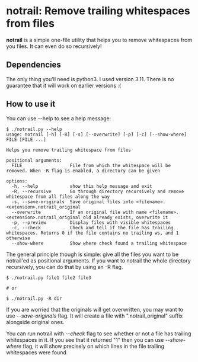 # notrail: Remove trailing whitespaces from files

**notrail** is a simple one-file utility that helps you to remove whitespaces from you files. It can even do so recursively!

## Dependencies

The only thing you'll need is python3. I used version 3.11. There is no guarantee that it will work on earlier versions  :(

## How to use it

You can use --help to see a help message:

```
$ ./notrail.py --help
usage: notrail [-h] [-R] [-s] [--overwrite] [-p] [-c] [--show-where] FILE [FILE ...]

Helps you remove trailing whitespace from files

positional arguments:
  FILE                  File from which the whitespace will be removed. When -R flag is enabled, a directory can be given

options:
  -h, --help            show this help message and exit
  -R, --recursive       Go through directory recursively and remove whitespace from all files along the way
  -s, --save-originals  Save original files into <filename>.<extension>.notrail_original
  --overwrite           If an original file with name <filename>.<extension>.notrail_original old already exists, overwrite it
  -p, --preview         Display files with visible whitespaces
  -c, --check           Check and tell if the file has trailing whitespaces. Returns 0 if the file contains no trailing ws, and 1 otherwise
  --show-where          Show where check found a trailing whitespace
```

The general principle though is simple: give all the files you want to be notrail'ed as positional arguments. If you want to notrail the whole directory recursively, you can do that by using an -R flag.

```
$ ./notrail.py file1 file2 file3

# or

$ ./notrail.py -R dir
```

If you are worried that the originals will get overwritten, you may want to use *--save-originals* flag. It will create a file with ".notrail\_original" suffix alongside original ones.

You can run notrail with *--check* flag to see whether or not a file has trailing whitespaces in it. If you see that it returned "1" then you can use *--show-where* flag, it will show precisely on which lines in the file trailing whitespaces were found.
